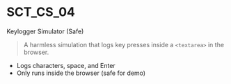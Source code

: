 # SCT_CS_04

Keylogger Simulator (Safe)

> A harmless simulation that logs key presses inside a `<textarea>` in the browser.

- Logs characters, space, and Enter
- Only runs inside the browser (safe for demo)
